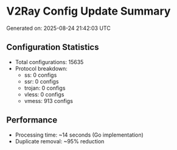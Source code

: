 # V2Ray Config Update Summary
Generated on: 2025-08-24 21:42:03 UTC

## Configuration Statistics
- Total configurations: 15635
- Protocol breakdown:
  - ss: 0 configs
  - ssr: 0 configs
  - trojan: 0 configs
  - vless: 0 configs
  - vmess: 913 configs

## Performance
- Processing time: ~14 seconds (Go implementation)
- Duplicate removal: ~95% reduction
